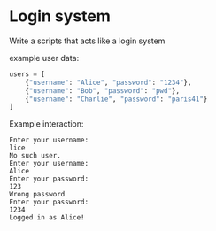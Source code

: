 # Login system

Write a scripts that acts like a login system

example user data:

```py
users = [
    {"username": "Alice", "password": "1234"},
    {"username": "Bob", "password": "pwd"},
    {"username": "Charlie", "password": "paris41"}
]
```

Example interaction:

```
Enter your username:
lice
No such user.
Enter your username:
Alice
Enter your password:
123
Wrong password
Enter your password:
1234
Logged in as Alice!
```
